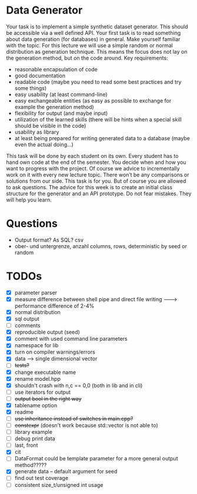 

# Data Generator

Your task is to implement a simple synthetic dataset generator. This should be accessible via a well defined API. Your first task is to read something about data generation (for databases) in general. Make yourself familiar with the topic.
For this lecture we will use a simple random or normal distribution as generation technique. This means the focus does not lay on the generation method, but on the code around.
Key requirements:
* reasonable encapsulation of code
* good documentation
* readable code (maybe you need to read some best practices and try some things)
* easy usability (at least command-line)
* easy exchangeable entities (as easy as possible to exchange for example the generation method)
* flexibility for output (and maybe input)
* utilization of the learned skills (there will be hints when a special skill should be visible in the code)
* usability as library
* at least being prepared for writing generated data to a database (maybe even the actual doing...)

This task will be done by each student on its own. Every student has to hand own code at the end of the semester. You decide when and how you want to progress with the project. Of course we advice to incrementally work on it with every new lecture topic. There won’t be any comparisons or solutions from our side. This task is for you. But of course you are allowed to ask questions.
The advice for this week is to create an initial class structure for the generator and an API prototype. Do not fear mistakes. They will help you learn.


# Questions

* Output format? As SQL? csv
* ober- und untergrenze, anzahl columns, rows, deterministic by seed or random

# TODOs

* [x] parameter parser
* [x] measure difference between shell pipe and direct file writing ---> performance difference of 2-4%
* [x] normal distribution
* [x] sql output
* [ ] comments
* [x] reproducible output (seed)
* [x] comment with used command line parameters
* [x] namespace for lib
* [x] turn on compiler warnings/errors
* [x] data --> single dimensional vector
* [ ] ~~tests?~~
* [x] change executable name
* [x] rename model.hpp
* [x] shouldn't crash with n,c == 0,0 (both in lib and in cli)
* [ ] use iterators for output
* [ ] ~~output bool in the right way~~
* [x] tablename option
* [x] readme
* [ ] ~~use inheritance instead of switches in main.cpp?~~
* [ ] ~~constexpr~~ (doesn't work because std::vector is not able to)
* [ ] library example
* [ ] debug print data
* [ ] last, front
* [x] cit
* [ ] DataFormat could be template parameter for a more general output method?????
* [x] generate data – default argument for seed
* [ ] find out test coverage
* [ ] consistent size_t/unsigned int usage
